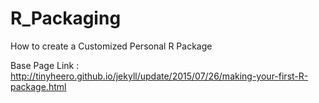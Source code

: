 # R_Packaging
How to create a Customized Personal R Package

Base Page Link : http://tinyheero.github.io/jekyll/update/2015/07/26/making-your-first-R-package.html
